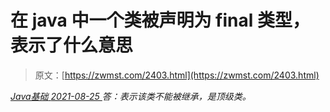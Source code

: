 <!--yml
category: 未分类
date: 0001-01-01 00:00:00
--->

# 在 java 中一个类被声明为 final 类型，表示了什么意思

> 原文：[https://zwmst.com/2403.html](https://zwmst.com/2403.html)

   [ *Java基础* ](https://zwmst.com/java%e5%9f%ba%e7%a1%80)*[ <time datetime="2021-08-25T09:25:24+08:00"> 2021-08-25 </time> ](https://zwmst.com/2403.html)  答：表示该类不能被继承，是顶级类。*